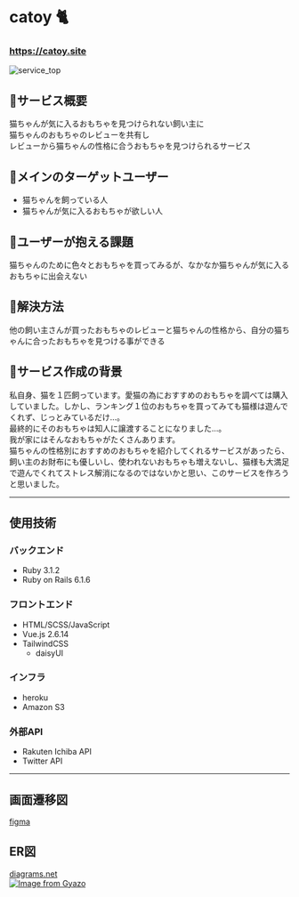 # catoy :cat2: 
### **https://catoy.site**
![service_top](https://user-images.githubusercontent.com/100008647/206474834-a6e8409a-26f3-433d-b5a6-dd88bf244a29.jpg)

## :paw_prints:サービス概要
猫ちゃんが気に入るおもちゃを見つけられない飼い主に  
猫ちゃんのおもちゃのレビューを共有し  
レビューから猫ちゃんの性格に合うおもちゃを見つけられるサービス  

## :paw_prints:メインのターゲットユーザー
* 猫ちゃんを飼っている人
* 猫ちゃんが気に入るおもちゃが欲しい人  

## :paw_prints:ユーザーが抱える課題
猫ちゃんのために色々とおもちゃを買ってみるが、なかなか猫ちゃんが気に入るおもちゃに出会えない  

## :paw_prints:解決方法
他の飼い主さんが買ったおもちゃのレビューと猫ちゃんの性格から、自分の猫ちゃんに合ったおもちゃを見つける事ができる  

## :paw_prints:サービス作成の背景 
私自身、猫を１匹飼っています。愛猫の為におすすめのおもちゃを調べては購入していました。しかし、ランキング１位のおもちゃを買ってみても猫様は遊んでくれず、じっとみているだけ...。  
最終的にそのおもちゃは知人に譲渡することになりました...。  
我が家にはそんなおもちゃがたくさんあります。  
猫ちゃんの性格別におすすめのおもちゃを紹介してくれるサービスがあったら、飼い主のお財布にも優しいし、使われないおもちゃも増えないし、猫様も大満足で遊んでくれてストレス解消になるのではないかと思い、このサービスを作ろうと思いました。

* * *  
## 使用技術
### バックエンド
* Ruby 3.1.2
* Ruby on Rails 6.1.6
### フロントエンド
* HTML/SCSS/JavaScript
* Vue.js 2.6.14
* TailwindCSS
  * daisyUI
### インフラ
* heroku
* Amazon S3
### 外部API
* Rakuten Ichiba API
* Twitter API  

* * *

## 画面遷移図
[figma](https://www.figma.com/file/0kEgh0YdCD7u3VnJ7Mcmpn/Catoy?node-id=0%3A1)  

## ER図
[diagrams.net](https://drive.google.com/file/d/18-ioA02iYqlv4fGvVUwO3ZK2ExQRgBEU/view?usp=sharing)  
[![Image from Gyazo](https://i.gyazo.com/8b4884bd63cc6af0b619e71dce184c3c.png)](https://gyazo.com/8b4884bd63cc6af0b619e71dce184c3c)